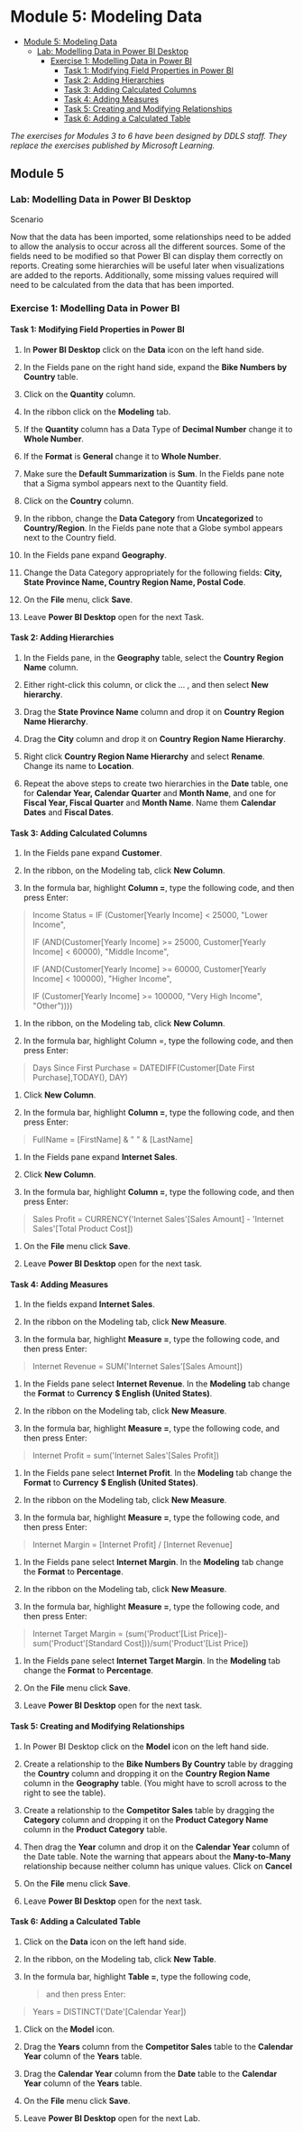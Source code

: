 # Module 5: Modeling Data

   - [Module 5: Modeling Data](#Module-5-Modeling-Data)
      - [Lab: Modelling Data in Power BI Desktop](#Lab-Modelling-Data-in-Power-BI-Desktop)
         - [Exercise 1: Modelling Data in Power BI](#Exercise-1-Modelling-Data-in-Power-BI)
            - [Task 1: Modifying Field Properties in Power BI](#Task-1-Modifying-Field-Properties-in-Power-BI)
            - [Task 2: Adding Hierarchies](#Task-2-Adding-Hierarchies)
            - [Task 3: Adding Calculated Columns](#Task-3-Adding-Calculated-Columns)
            - [Task 4: Adding Measures](#Task-4-Adding-Measures)
            - [Task 5: Creating and Modifying Relationships](#Task-5-Creating-and-Modifying-Relationships)
            - [Task 6: Adding a Calculated Table](#Task-6-Adding-a-Calculated-Table)

*The exercises for Modules 3 to 6 have been designed by DDLS staff.*
*They replace the exercises published by Microsoft Learning.*

## Module 5

### Lab: Modelling Data in Power BI Desktop

Scenario

Now that the data has been imported, some relationships need to be added
to allow the analysis to occur across all the different sources. Some of
the fields need to be modified so that Power BI can display them
correctly on reports. Creating some hierarchies will be useful later
when visualizations are added to the reports. Additionally, some missing
values required will need to be calculated from the data that has been
imported.

### Exercise 1: Modelling Data in Power BI

#### Task 1: Modifying Field Properties in Power BI

1.  In **Power BI Desktop** click on the **Data** icon on the left hand side.

2.  In the Fields pane on the right hand side, expand the
    **Bike Numbers by Country** table.

3.  Click on the **Quantity** column.

4.  In the ribbon click on the **Modeling** tab.

5.  If the **Quantity** column has a Data Type of **Decimal Number** change
    it to **Whole Number**.

6.  If the **Format** is **General** change it to **Whole Number**.

7.  Make sure the **Default Summarization** is **Sum**. In the Fields pane note
    that a Sigma symbol appears next to the Quantity field.

8.  Click on the **Country** column.

9.  In the ribbon, change the **Data Category** from **Uncategorized** to
    **Country/Region**. In the Fields pane note that a Globe symbol appears
    next to the Country field.

10. In the Fields pane expand **Geography**.

11. Change the Data Category appropriately for the following fields:
    **City, State Province Name, Country Region Name, Postal Code**.

12. On the **File** menu, click **Save**.

13. Leave **Power BI Desktop** open for the next Task.

#### Task 2: Adding Hierarchies

1.  In the Fields pane, in the **Geography** table, select the
    **Country Region Name** column.

2.  Either right-click this column, or click the … , and then select **New hierarchy**.

3.  Drag the **State Province Name** column and drop it on **Country Region Name Hierarchy**.

4.  Drag the **City** column and drop it on **Country Region Name Hierarchy**.

5.  Right click **Country Region Name Hierarchy** and select **Rename**. Change
    its name to **Location**.

6.  Repeat the above steps to create two hierarchies in the **Date** table,
    one for **Calendar Year, Calendar Quarter** and **Month Name**, and one for
    **Fiscal Year, Fiscal Quarter** and **Month Name**. Name them **Calendar Dates** and
    **Fiscal Dates**.

#### Task 3: Adding Calculated Columns

1.  In the Fields pane expand **Customer**.

2.  In the ribbon, on the Modeling tab, click **New Column**.

3.  In the formula bar, highlight **Column =**, type the following code,
    and then press Enter:

> Income Status = IF (Customer\[Yearly Income\] &lt; 25000, "Lower
> Income",
>
> IF (AND(Customer\[Yearly Income\] &gt;= 25000, Customer\[Yearly Income\]
> &lt; 60000), "Middle Income",
>
> IF (AND(Customer\[Yearly Income\] &gt;= 60000, Customer\[Yearly Income\]
> &lt; 100000), "Higher Income",
>
> IF (Customer\[Yearly Income\] &gt;= 100000, "Very High Income",
> "Other"))))

1.  In the ribbon, on the Modeling tab, click **New Column**.

2.  In the formula bar, highlight Column =, type the following code, and
    then press Enter:

> Days Since First Purchase = DATEDIFF(Customer\[Date First Purchase\],TODAY(), DAY)

1.  Click **New Column**.

2.  In the formula bar, highlight **Column =**, type the following code,
    and then press Enter:

> FullName = \[FirstName\] & " " & \[LastName\]

1.  In the Fields pane expand **Internet Sales**.

2.  Click **New Column**.

3.  In the formula bar, highlight **Column =**, type the following code,
    and then press Enter:

> Sales Profit = CURRENCY('Internet Sales'[Sales Amount] - 'Internet Sales'[Total Product Cost])

1.  On the **File** menu click **Save**.

2.  Leave **Power BI Desktop** open for the next task.

#### Task 4: Adding Measures

1.  In the fields expand **Internet Sales**.

2.  In the ribbon on the Modeling tab, click **New Measure**.

3.  In the formula bar, highlight **Measure =**, type the following
    code, and then press Enter:

> Internet Revenue = SUM('Internet Sales'\[Sales Amount\])

1.  In the Fields pane select **Internet Revenue**. In the **Modeling** tab
    change the **Format** to **Currency**  **$ English (United States)**.

2.  In the ribbon on the Modeling tab, click **New Measure**.

3.  In the formula bar, highlight **Measure =**, type the following
    code, and then press Enter:

> Internet Profit = sum('Internet Sales'[Sales Profit])

1.  In the Fields pane select **Internet Profit**. In the **Modeling** tab change
    the **Format** to **Currency**  **$ English (United States)**.

2.  In the ribbon on the Modeling tab, click **New Measure**.

3.  In the formula bar, highlight **Measure =**, type the following
    code, and then press Enter:

> Internet Margin = \[Internet Profit\] / \[Internet Revenue\]

1.  In the Fields pane select **Internet Margin**. In the **Modeling** tab change
    the **Format** to **Percentage**.

2.  In the ribbon on the Modeling tab, click **New Measure**.

3.  In the formula bar, highlight **Measure =**, type the following
    code, and then press Enter:

> Internet Target Margin = (sum('Product'[List Price])-sum('Product'[Standard Cost]))/sum('Product'[List Price])

1.  In the Fields pane select **Internet Target Margin**. In the **Modeling** tab
    change the **Format** to **Percentage**.

2.  On the **File** menu click **Save**.

3.  Leave **Power BI Desktop** open for the next task.

#### Task 5: Creating and Modifying Relationships

1.  In Power BI Desktop click on the **Model** icon on the left hand
    side.

2.  Create a relationship to the **Bike Numbers By Country** table by dragging
    the **Country** column and dropping it on the **Country Region Name** column
    in the **Geography** table. (You might have to scroll across to the
    right to see the table).

3.  Create a relationship to the **Competitor Sales** table by dragging the
    **Category** column and dropping it on the **Product Category Name** column in
    the **Product Category** table.

4.  Then drag the **Year** column and drop it on the **Calendar Year** column of
    the Date table. Note the warning that appears about the **Many-to-Many** relationship because neither column
    has unique values.  Click on **Cancel**

5.  On the **File** menu click **Save**.

6.  Leave **Power BI Desktop** open for the next task.

#### Task 6: Adding a Calculated Table

1.  Click on the **Data** icon on the left hand side.

2.  In the ribbon, on the Modeling tab, click **New Table**.

3.  In the formula bar, highlight **Table =**, type the following code,
    > and then press Enter:

> Years = DISTINCT('Date'\[Calendar Year\])

1.  Click on the **Model** icon.

2.  Drag the **Years** column from the **Competitor Sales** table to the
    **Calendar Year** column of the **Years** table.

3.  Drag the **Calendar Year** column from the **Date** table to the **Calendar Year**
    column of the **Years** table.

4.  On the **File** menu click **Save**.

5.  Leave **Power BI Desktop** open for the next Lab.
